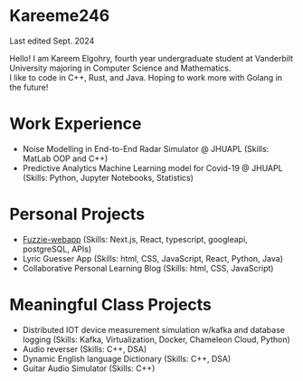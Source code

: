 # Kareeme246

Last edited Sept. 2024

Hello! I am Kareem Elgohry, fourth year undergraduate student at Vanderbilt University majoring in Computer Science and Mathematics. \
I like to code in C++, Rust, and Java. Hoping to work more with Golang in the future!

# Work Experience
  
  * Noise Modelling in End-to-End Radar Simulator @ JHUAPL (Skills: MatLab OOP and C++)
  * Predictive Analytics Machine Learning model for Covid-19 @ JHUAPL (Skills: Python, Jupyter Notebooks, Statistics)

# Personal Projects

  * [Fuzzie-webapp](https://github.com/Kareeme246/fuzzie-webapp) (Skills: Next.js, React, typescript, googleapi, postgreSQL, APIs)
  * Lyric Guesser App (Skills: html, CSS, JavaScript, React, Python, Java)
  * Collaborative Personal Learning Blog (Skills: html, CSS, JavaScript)

# Meaningful Class Projects

  * Distributed IOT device measurement simulation w/kafka and database logging (Skills: Kafka, Virtualization, Docker, Chameleon Cloud, Python)
  * Audio reverser (Skills: C++, DSA)
  * Dynamic English language Dictionary (Skills: C++, DSA)
  * Guitar Audio Simulator (Skills: C++)
